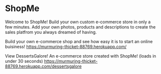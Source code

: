 # ShopMe
Welcome to ShopMe! Build your own custom e-commerce store in only a few minutes. Add your own photos, products and descriptions to create the sales platfrom you always dreamed of having.



Build your own e-commerce shop and see how easy it is to start an online buisiness!
https://murmuring-thicket-88769.herokuapp.com/



View DessertsGalore! An e-commerce store created with ShopMe! (loads in under 30 seconds)
https://murmuring-thicket-88769.herokuapp.com/dessertsgalore
